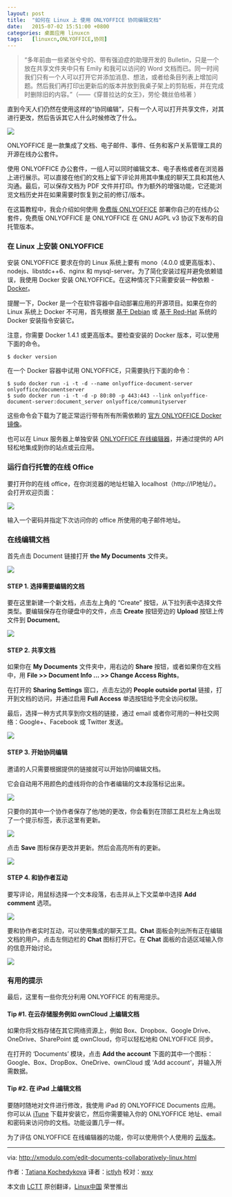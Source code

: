 ```yaml
---
layout: post
title:	"如何在 Linux 上 使用 ONLYOFFICE 协同编辑文档"
date:	2015-07-02 15:51:00 +0800 
categories:	桌面应用 linuxcn 
tags:	[linuxcn,ONLYOFFICE,协同]
---
```




> 
> “多年前由一些紧张兮兮的、带有强迫症的助理开发的 Bulletin，只是一个放在共享文件夹中只有 Emily 和我可以访问的 Word 文档而已。同一时间我们只有一个人可以打开它并添加消息、想法，或者给条目列表上增加问题。然后我们再打印出更新后的版本并放到我桌子架上的剪贴板，并在完成时删除旧的内容。”（——《穿普拉达的女王》，劳伦·魏丝伯格著 ）
> 
> 
> 


直到今天人们仍然在使用这样的“协同编辑”，只有一个人可以打开共享文件，对其进行更改，然后告诉其它人什么时候修改了什么。


![](/Asserts/Images//attachment/album/201507/02/155124xlwi2t9sse3rfiyl.jpg)


ONLYOFFICE 是一款集成了文档、电子邮件、事件、任务和客户关系管理工具的开源在线办公套件。


使用 ONLYOFFICE 办公套件，一组人可以同时编辑文本、电子表格或者在浏览器上进行展示。可以直接在他们的文档上留下评论并用其中集成的聊天工具和其他人沟通。最后，可以保存文档为 PDF 文件并打印。作为额外的增强功能，它还能浏览文档历史并在如果需要时恢复到之前的修订/版本。


在这篇教程中，我会介绍如何使用 [免费版 ONLYOFFICE](http://www.onlyoffice.org/) 部署你自己的在线办公套件，免费版 ONLYOFFICE 是 ONLYOFFICE 在 GNU AGPL v3 协议下发布的自托管版本。


### 在 Linux 上安装 ONLYOFFICE


安装 ONLYOFFICE 要求在你的 Linux 系统上要有 mono（4.0.0 或更高版本）、nodejs、libstdc++6、nginx 和 mysql-server。为了简化安装过程并避免依赖错误，我使用 Docker 安装 ONLYOFFICE。在这种情况下只需要安装一种依赖 - [Docker](http://xmodulo.com/recommend/dockerbook)。


提醒一下，Docker 是一个在软件容器中自动部署应用的开源项目。如果在你的 Linux 系统上 Docker 不可用，首先根据 [基于 Debian](http://xmodulo.com/manage-linux-containers-docker-ubuntu.html) 或 [基于 Red-Hat](http://xmodulo.com/docker-containers-centos-fedora.html) 系统的 Docker 安装指令安装它。


注意，你需要 Docker 1.4.1 或更高版本。要检查安装的 Docker 版本，可以使用下面的命令。



```
$ docker version 

```

在一个 Docker 容器中试用 ONLYOFFICE，只需要执行下面的命令：



```
$ sudo docker run -i -t -d --name onlyoffice-document-server onlyoffice/documentserver
$ sudo docker run -i -t -d -p 80:80 -p 443:443 --link onlyoffice-document-server:document_server onlyoffice/communityserver

```

这些命令会下载为了能正常运行带有所有所需依赖的 [官方 ONLYOFFICE Docker 镜像](https://registry.hub.docker.com/u/onlyoffice/communityserver/)。


也可以在 Linux 服务器上单独安装 [ONLYOFFICE 在线编辑器](http://onlyoffice.org/sources#document)，并通过提供的 API 轻松地集成到你的站点或云应用。


### 运行自行托管的在线 Office


要打开你的在线 office，在你浏览器的地址栏输入 localhost（http://IP地址/）。会打开欢迎页面：


![](/Asserts/Images//attachment/album/201507/02/155129pt7ew77g7puopwgh.jpg)


输入一个密码并指定下次访问你的 office 所使用的电子邮件地址。


### 在线编辑文档


首先点击 Document 链接打开 **the My Documents** 文件夹。


![](/Asserts/Images//attachment/album/201507/02/155131opilpalbk2gbz8kc.jpg)


#### STEP 1. 选择需要编辑的文档


要在这里新建一个新文档，点击左上角的 “Create” 按钮，从下拉列表中选择文件类型。要编辑保存在你硬盘中的文件，点击 **Create** 按钮旁边的 **Upload** 按钮上传文件到 **Document**。


![](/Asserts/Images//attachment/album/201507/02/155132op4aiaazfaefrzey.jpg)


#### STEP 2. 共享文档


如果你在 **My Documents** 文件夹中，用右边的 **Share** 按钮，或者如果你在文档中，用 **File >> Document Info ... >> Change Access Rights**。


在打开的 **Sharing Settings** 窗口，点击左边的 **People outside portal** 链接，打开到文档的访问，并通过启用 **Full Access** 单选按钮给予完全访问权限。


最后，选择一种方式共享到你文档的链接，通过 email 或者你可用的一种社交网络：Google+、Facebook 或 Twitter 发送。


![](/Asserts/Images//attachment/album/201507/02/155133sfc7a66bp7hcccfe.jpg)


#### STEP 3. 开始协同编辑


邀请的人只需要根据提供的链接就可以开始协同编辑文档。


它会自动用不用颜色的虚线将你的合作者编辑的文本段落标记出来。


![](/Asserts/Images//attachment/album/201507/02/155134baa92w51vl1aaetn.jpg)


只要你的其中一个协作者保存了他/她的更改，你会看到在顶部工具栏左上角出现了一个提示标签，表示这里有更新。


![](/Asserts/Images//attachment/album/201507/02/155134sy0xnxbu1gtuocyv.jpg)


点击 **Save** 图标保存更改并更新。然后会高亮所有的更新。


![](/Asserts/Images//attachment/album/201507/02/155135ef6l14dgyjqf4oxu.jpg)


#### STEP 4. 和协作者互动


要写评论，用鼠标选择一个文本段落，右击并从上下文菜单中选择 **Add comment** 选项。


![](/Asserts/Images//attachment/album/201507/02/155135fpifjq93lclxp1ue.jpg)


要和协作者实时互动，可以使用集成的聊天工具。**Chat** 面板会列出所有正在编辑文档的用户。点击左侧边栏的 **Chat** 图标打开它。在 **Chat** 面板的合适区域输入你的信息开始讨论。


![](/Asserts/Images//attachment/album/201507/02/155136jukuzy121y1que0k.jpg)


### 有用的提示


最后，这里有一些你充分利用 ONLYOFFICE 的有用提示。


#### Tip #1. 在云存储服务例如 ownCloud 上编辑文档


如果你将文档存储在其它网络资源上，例如 Box、Dropbox、Google Drive、OneDrive、SharePoint 或 ownCloud，你可以轻松地和 ONLYOFFICE 同步。


在打开的 ‘Documents’ 模块，点击 **Add the account** 下面的其中一个图标：Google、Box、DropBox、OneDrive、ownCloud 或 ‘Add account’，并输入所需数据。


#### Tip #2. 在 iPad 上编辑文档


要随时随地对文件进行修改，我使用 iPad 的 ONLYOFFICE Documents 应用。你可以从 [iTune](https://itunes.apple.com/us/app/onlyoffice-documents/id944896972) 下载并安装它，然后你需要输入你的 ONLYOFFICE 地址、email 和密码来访问你的文档。功能设置几乎一样。


为了评估 ONLYOFFICE 在线编辑器的功能，你可以使用供个人使用的 [云版本](https://personal.onlyoffice.com/)。




---


via: <http://xmodulo.com/edit-documents-collaboratively-linux.html>


作者：[Tatiana Kochedykova](http://xmodulo.com/author/tatiana) 译者：[ictlyh](https://github.com/ictlyh) 校对：[wxy](https://github.com/wxy)


本文由 [LCTT](https://github.com/LCTT/TranslateProject) 原创翻译，[Linux中国](https://linux.cn/) 荣誉推出
